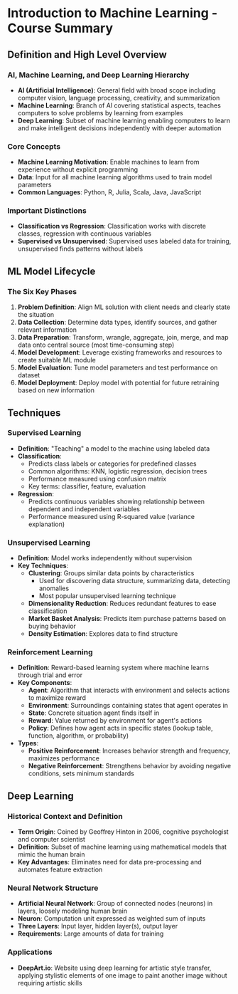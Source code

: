 # Introduction to Machine Learning - Course Summary

## Definition and High Level Overview

### AI, Machine Learning, and Deep Learning Hierarchy
- **AI (Artificial Intelligence)**: General field with broad scope including computer vision, language processing, creativity, and summarization
- **Machine Learning**: Branch of AI covering statistical aspects, teaches computers to solve problems by learning from examples
- **Deep Learning**: Subset of machine learning enabling computers to learn and make intelligent decisions independently with deeper automation

### Core Concepts
- **Machine Learning Motivation**: Enable machines to learn from experience without explicit programming
- **Data**: Input for all machine learning algorithms used to train model parameters
- **Common Languages**: Python, R, Julia, Scala, Java, JavaScript

### Important Distinctions
- **Classification vs Regression**: Classification works with discrete classes, regression with continuous variables
- **Supervised vs Unsupervised**: Supervised uses labeled data for training, unsupervised finds patterns without labels

## ML Model Lifecycle

### The Six Key Phases
1. **Problem Definition**: Align ML solution with client needs and clearly state the situation
2. **Data Collection**: Determine data types, identify sources, and gather relevant information
3. **Data Preparation**: Transform, wrangle, aggregate, join, merge, and map data onto central source (most time-consuming step)
4. **Model Development**: Leverage existing frameworks and resources to create suitable ML module
5. **Model Evaluation**: Tune model parameters and test performance on dataset
6. **Model Deployment**: Deploy model with potential for future retraining based on new information

## Techniques

### Supervised Learning
- **Definition**: "Teaching" a model to the machine using labeled data
- **Classification**: 
  - Predicts class labels or categories for predefined classes
  - Common algorithms: KNN, logistic regression, decision trees
  - Performance measured using confusion matrix
  - Key terms: classifier, feature, evaluation
- **Regression**: 
  - Predicts continuous variables showing relationship between dependent and independent variables
  - Performance measured using R-squared value (variance explanation)

### Unsupervised Learning
- **Definition**: Model works independently without supervision
- **Key Techniques**:
  - **Clustering**: Groups similar data points by characteristics
    - Used for discovering data structure, summarizing data, detecting anomalies
    - Most popular unsupervised learning technique
  - **Dimensionality Reduction**: Reduces redundant features to ease classification
  - **Market Basket Analysis**: Predicts item purchase patterns based on buying behavior
  - **Density Estimation**: Explores data to find structure

### Reinforcement Learning
- **Definition**: Reward-based learning system where machine learns through trial and error
- **Key Components**:
  - **Agent**: Algorithm that interacts with environment and selects actions to maximize reward
  - **Environment**: Surroundings containing states that agent operates in
  - **State**: Concrete situation agent finds itself in
  - **Reward**: Value returned by environment for agent's actions
  - **Policy**: Defines how agent acts in specific states (lookup table, function, algorithm, or probability)
- **Types**:
  - **Positive Reinforcement**: Increases behavior strength and frequency, maximizes performance
  - **Negative Reinforcement**: Strengthens behavior by avoiding negative conditions, sets minimum standards

## Deep Learning

### Historical Context and Definition
- **Term Origin**: Coined by Geoffrey Hinton in 2006, cognitive psychologist and computer scientist
- **Definition**: Subset of machine learning using mathematical models that mimic the human brain
- **Key Advantages**: Eliminates need for data pre-processing and automates feature extraction

### Neural Network Structure
- **Artificial Neural Network**: Group of connected nodes (neurons) in layers, loosely modeling human brain
- **Neuron**: Computation unit expressed as weighted sum of inputs
- **Three Layers**: Input layer, hidden layer(s), output layer
- **Requirements**: Large amounts of data for training

### Applications
- **DeepArt.io**: Website using deep learning for artistic style transfer, applying stylistic elements of one image to paint another image without requiring artistic skills
